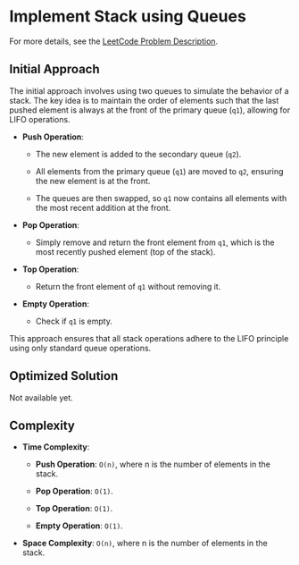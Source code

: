# Implement Stack using Queues

For more details, see the [LeetCode Problem Description](https://leetcode.com/problems/implement-stack-using-queues/description/).

## Initial Approach

The initial approach involves using two queues to simulate the behavior of a stack. The key idea is to maintain the order of elements such that the last pushed element is always at the front of the primary queue (`q1`), allowing for LIFO operations.

- **Push Operation**:

  - The new element is added to the secondary queue (`q2`).

  - All elements from the primary queue (`q1`) are moved to `q2`, ensuring the new element is at the front.

  - The queues are then swapped, so `q1` now contains all elements with the most recent addition at the front.

- **Pop Operation**:

  - Simply remove and return the front element from `q1`, which is the most recently pushed element (top of the stack).

- **Top Operation**:

  - Return the front element of `q1` without removing it.

- **Empty Operation**:

  - Check if `q1` is empty.

This approach ensures that all stack operations adhere to the LIFO principle using only standard queue operations.

## Optimized Solution

Not available yet.

## Complexity

- **Time Complexity**:

  - **Push Operation**: `O(n)`, where n is the number of elements in the stack.

  - **Pop Operation**: `O(1)`.

  - **Top Operation**: `O(1)`.

  - **Empty Operation**: `O(1)`.

- **Space Complexity**: `O(n)`, where n is the number of elements in the stack.
